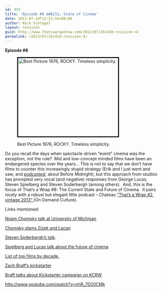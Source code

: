 ```yaml
---
id: 433
title: 'Episode #8 &#8211; State of Cinema'
date: 2013-07-24T12:52:54+00:00
author: Nick Schlegel
layout: revision
guid: http://www.thatsawrapshow.com/2013/07/24/410-revision-4/
permalink: /2013/07/24/410-revision-4/
---
```

**Episode #8**<figure id="attachment_426" style="width: 331px" class="wp-caption alignleft">

[<img class=" wp-image-426   " style="border: 3px solid black;" alt="Best Picture 1976, ROCKY. Timeless simplicity." src="http://www.thatsawrapshow.com/wp-content/uploads/2013/07/Rocky.jpg" width="331" height="259" srcset="http://www.thatsawrapshow.com/wp-content/uploads/2013/07/Rocky.jpg 1532w, http://www.thatsawrapshow.com/wp-content/uploads/2013/07/Rocky-300x234.jpg 300w, http://www.thatsawrapshow.com/wp-content/uploads/2013/07/Rocky-1024x802.jpg 1024w, http://www.thatsawrapshow.com/wp-content/uploads/2013/07/Rocky-383x300.jpg 383w" sizes="(max-width: 331px) 100vw, 331px" />](http://www.thatsawrapshow.com/wp-content/uploads/2013/07/Rocky.jpg)<figcaption class="wp-caption-text">Best Picture 1976, ROCKY. Timeless simplicity.</figcaption></figure> 

Do you recall the days when spectacle-driven &#8220;event&#8221; cinema was the exception, not the rule?  Mid and low-concept minded films have been an endangered species over the years&#8230; This is not to say that we don&#8217;t have films to counter this increasingly stupid strategy (Erik and I just went and saw, and <a href="http://www.thatsawrapshow.com/2013/06/28/episode-6-linklaters-before-midnight-and-special-guests-mark-clark-bryan-senn-on-their-book-sixties-shockers/" target="_blank"><em>podcasted</em></a>, about Before Midnight), but this approach from studios has prompted very vocal (and negative) responses from George Lucas, Steven Spielberg and Steven Soderbergh (among others).  And, this is the focus of That&#8217;s a Wrap #8: The Current State and Future of Cinema.  It pairs nicely with a robust but elegant little podcast &#8211; Chateau <a href="http://www.thatsawrapshow.com/2013/05/03/episode-2-special-guest-chuck-tryon-the-streaming-wars-and-house-of-cards/" target="_blank">&#8220;That&#8217;s a Wrap #2, vintage 2013&#8221; </a>(On Demand Culture).

Links mentioned:

[Noam Chomsky talk at University of Michigan](http://www.umgeo.org/2013/07/15/video-noam-chomsky-on-the-corporatization-of-the-university)

[Chomsky slams Zizek and Lacan](http://www.openculture.com/2013/06/noam_chomsky_slams_zizek_and_lacan_empty_posturing.html)

[Steven Soderbergh&#8217;s talk](http://www.indiewire.com/article/watch-full-video-recording-of-steven-soderberghs-impassioned-state-of-cinema-address-from-the-san-francisco-film-festival).

[Spielberg and Lucas talk about the future of cinema](http://www.hollywoodreporter.com/news/steven-spielberg-predicts-implosion-film-567604)

[List of top films by decade.](http://www.filmsite.org/boxoffice2.html)

[Zach Braff&#8217;s kickstarter](http://www.kickstarter.com/projects/1869987317/wish-i-was-here-1?ref=live)

[Braff talks about Kickstarter campaign on KCRW](http://www.kcrw.com/etc/programs/tb/tb130506zach_braff_on_why_he)

http://www.youtube.com/watch?v=nhR_7D20CMk